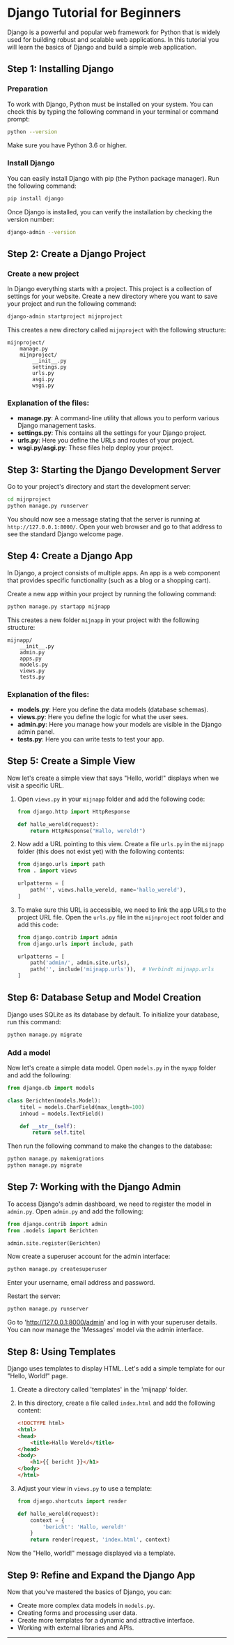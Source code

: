 
# Django Tutorial for Beginners

Django is a powerful and popular web framework for Python that is widely used for building robust and scalable web applications. In this tutorial you will learn the basics of Django and build a simple web application.

## Step 1: Installing Django

### Preparation
To work with Django, Python must be installed on your system. You can check this by typing the following command in your terminal or command prompt:

```bash
python --version
```
Make sure you have Python 3.6 or higher.

### Install Django
You can easily install Django with pip (the Python package manager). Run the following command:

```bash
pip install django
```

Once Django is installed, you can verify the installation by checking the version number:

```bash
django-admin --version
```

## Step 2: Create a Django Project

### Create a new project
In Django everything starts with a project. This project is a collection of settings for your website. Create a new directory where you want to save your project and run the following command:

```bash
django-admin startproject mijnproject
```

This creates a new directory called
`mijnproject` with the following structure:

```
mijnproject/
    manage.py
    mijnproject/
        __init__.py
        settings.py
        urls.py
        asgi.py
        wsgi.py
```

### Explanation of the files:
- **manage.py**: A command-line utility that allows you to perform various Django management tasks.
- **settings.py**: This contains all the settings for your Django project.
- **urls.py**: Here you define the URLs and routes of your project.
- **wsgi.py/asgi.py**: These files help deploy your project.

## Step 3: Starting the Django Development Server

Go to your project's directory and start the development server:

```bash
cd mijnproject
python manage.py runserver
```

You should now see a message stating that the server is running at `http://127.0.0.1:8000/`. Open your web browser and go to that address to see the standard Django welcome page.

## Step 4: Create a Django App

In Django, a project consists of multiple apps. An app is a web component that provides specific functionality (such as a blog or a shopping cart).

Create a new app within your project by running the following command:

```bash
python manage.py startapp mijnapp
```

This creates a new folder `mijnapp` in your project with the following structure:

```
mijnapp/
    __init__.py
    admin.py
    apps.py
    models.py
    views.py
    tests.py
```

### Explanation of the files:
- **models.py**: Here you define the data models (database schemas).
- **views.py**: Here you define the logic for what the user sees.
- **admin.py**: Here you manage how your models are visible in the Django admin panel.
- **tests.py**: Here you can write tests to test your app.

## Step 5: Create a Simple View

Now let's create a simple view that says "Hello, world!" displays when we visit a specific URL.

1. Open `views.py` in your `mijnapp` folder and add the following code:

    ```python
    from django.http import HttpResponse

    def hallo_wereld(request):
        return HttpResponse("Hallo, wereld!")
    ```

2. Now add a URL pointing to this view. Create a file `urls.py` in the `mijnapp` folder (this does not exist yet) with the following contents:

    ```python
    from django.urls import path
    from . import views

    urlpatterns = [
        path('', views.hallo_wereld, name='hallo_wereld'),
    ]
    ```

3. To make sure this URL is accessible, we need to link the app URLs to the project URL file. Open the `urls.py` file in the `mijnproject` root folder and add this code:

    ```python
    from django.contrib import admin
    from django.urls import include, path

    urlpatterns = [
        path('admin/', admin.site.urls),
        path('', include('mijnapp.urls')),  # Verbindt mijnapp.urls
    ]
    ```

## Step 6: Database Setup and Model Creation

Django uses SQLite as its database by default. To initialize your database, run this command:

```bash
python manage.py migrate
```

### Add a model
Now let's create a simple data model. Open `models.py` in the `myapp` folder and add the following:

```python
from django.db import models

class Berichten(models.Model):
    titel = models.CharField(max_length=100)
    inhoud = models.TextField()

    def __str__(self):
        return self.titel
```

Then run the following command to make the changes to the database:
```bash
python manage.py makemigrations
python manage.py migrate
```

## Step 7: Working with the Django Admin

To access Django's admin dashboard, we need to register the model in `admin.py`. Open `admin.py` and add the following:

```python
from django.contrib import admin
from .models import Berichten

admin.site.register(Berichten)
```

Now create a superuser account for the admin interface:

```bash
python manage.py createsuperuser
```

Enter your username, email address and password.

Restart the server:

```bash
python manage.py runserver
```

Go to 'http://127.0.0.1:8000/admin' and log in with your superuser details. You can now manage the 'Messages' model via the admin interface.

## Step 8: Using Templates

Django uses templates to display HTML. Let's add a simple template for our "Hello, World!" page.

1. Create a directory called 'templates' in the 'mijnapp' folder.
2. In this directory, create a file called `index.html` and add the following content:

    ```html
    <!DOCTYPE html>
    <html>
    <head>
        <title>Hallo Wereld</title>
    </head>
    <body>
        <h1>{{ bericht }}</h1>
    </body>
    </html>
    ```

3. Adjust your view in `views.py` to use a template:

    ```python
    from django.shortcuts import render

    def hallo_wereld(request):
        context = {
            'bericht': 'Hallo, wereld!'
        }
        return render(request, 'index.html', context)
    ```

Now the "Hello, world!" message displayed via a template.

## Step 9: Refine and Expand the Django App

Now that you've mastered the basics of Django, you can:

- Create more complex data models in `models.py`.
- Creating forms and processing user data.
- Create more templates for a dynamic and attractive interface.
- Working with external libraries and APIs.

---